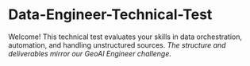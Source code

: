 # Data-Engineer-Technical-Test
Welcome! This technical test evaluates your skills in data orchestration, automation, and handling unstructured sources.   _The structure and deliverables mirror our GeoAI Engineer challenge._
